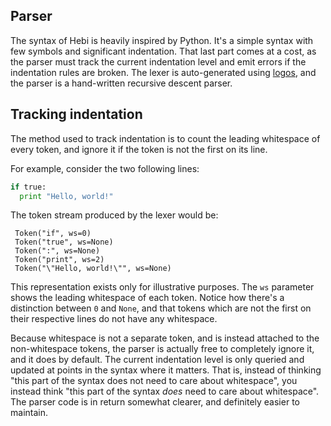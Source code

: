 ## Parser

The syntax of Hebi is heavily inspired by Python. It's a simple syntax with few symbols and significant indentation. That last part comes at a cost, as the parser must track the current indentation level and emit errors if the indentation rules are broken. The lexer is auto-generated using [logos](https://github.com/maciejhirsz/logos), and the parser is a hand-written recursive descent parser.

## Tracking indentation

The method used to track indentation is to count the leading whitespace of every token, and ignore it if the token is not the first on its line.

For example, consider the two following lines:

```python
if true:
  print "Hello, world!"
```

The token stream produced by the lexer would be:

```
 Token("if", ws=0)
 Token("true", ws=None)
 Token(":", ws=None)
 Token("print", ws=2)
 Token("\"Hello, world!\"", ws=None)
```

This representation exists only for illustrative purposes. The `ws` parameter shows the leading whitespace of each token. Notice how there's a distinction between `0` and `None`, and that tokens which are not the first on their respective lines do not have any whitespace.

Because whitespace is not a separate token, and is instead attached to the non-whitespace tokens, the parser is actually free to completely ignore it, and it does by default. The current indentation level is only queried and updated at points in the syntax where it matters. That is, instead of thinking "this part of the syntax does not need to care about whitespace", you instead think "this part of the syntax *does* need to care about whitespace". The parser code is in return somewhat clearer, and definitely easier to maintain.




